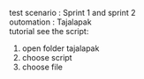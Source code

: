 test scenario : Sprint 1 and sprint 2 <br/>
outomation : Tajalapak <br/>
tutorial see the script:
1. open folder tajalapak
2. choose script
3. choose file
